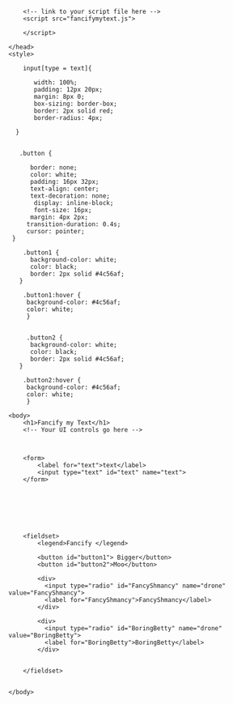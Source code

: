 <!DOCTYPE html>
<html>
	<head>
		<title>Fancify Shamcify</title>

		<!-- link to your script file here -->
		<script src="fancifymytext.js">

		</script>
		
	</head>
	<style>

		input[type = text]{

		   width: 100%;
		   padding: 12px 20px;
		   margin: 8px 0;
		   box-sizing: border-box;
		   border: 2px solid red;
		   border-radius: 4px;

	  }          


	   .button {

		  border: none;
		  color: white;
		  padding: 16px 32px;
		  text-align: center;
		  text-decoration: none;
		   display: inline-block;
		   font-size: 16px;
		  margin: 4px 2px;
		 transition-duration: 0.4s;
		 cursor: pointer;
	 }

		.button1 {
		  background-color: white; 
		  color: black; 
		  border: 2px solid #4c56af;
	   }

		.button1:hover {
		 background-color: #4c56af;
		 color: white;
		 }


		 .button2 {
		  background-color: white; 
		  color: black; 
		  border: 2px solid #4c56af;
	   }

		.button2:hover {
		 background-color: #4c56af;
		 color: white;
		 }

   </style>



	<body>
		<h1>Fancify my Text</h1>
        <!-- Your UI controls go here -->

		

		<form>
			<label for="text">text</label>
			<input type="text" id="text" name="text">	
		</form>

		


	


		<fieldset>
			<legend>Fancify </legend>

			<button id="button1"> Bigger</button>
			<button id="button2">Moo</button>
		
			<div>
			  <input type="radio" id="FancyShmancy" name="drone" value="FancyShmancy">
			  <label for="FancyShmancy">FancyShmancy</label>
			</div>
		
			<div>
			  <input type="radio" id="BoringBetty" name="drone" value="BoringBetty">
			  <label for="BoringBetty">BoringBetty</label>
			</div>
		
			
		</fieldset>


	</body>
</html>
